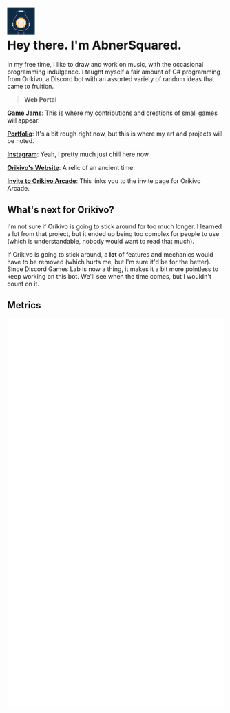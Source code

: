 # <img src="./lamp_idle_test.gif" /><br/>**Hey there. I'm AbnerSquared.**
In my free time, I like to draw and work on music, with the occasional programming indulgence.
I taught myself a fair amount of C# programming from Orikivo, a Discord bot with an assorted variety of random ideas that came to fruition.


> **Web Portal**

[**Game Jams**](https://abnersquared.itch.io/): This is where my contributions and creations of small games will appear.

[**Portfolio**](https://abnersquared.github.io/Portfolio/): It's a bit rough right now, but this is where my art and projects will be noted.<br/>

[**Instagram**](https://www.instagram.com/abnersquared/): Yeah, I pretty much just chill here now.<br/>

[**Orikivo's Website**](https://abnersquared.github.io/Orikivo.Web/): A relic of an ancient time.<br/>

[**Invite to Orikivo Arcade**](https://abnersquared.github.io/Orikivo.Web/invites/arcadia): This links you to the invite page for Orikivo Arcade.<br/>

## What's next for Orikivo?
I'm not sure if Orikivo is going to stick around for too much longer.
I learned a lot from that project, but it ended up being too complex for people to use (which is understandable, nobody would want to read that much).

If Orikivo is going to stick around, a **lot** of features and mechanics would have to be removed (which hurts me, but I'm sure it'd be for the better).
Since Discord Games Lab is now a thing, it makes it a bit more pointless to keep working on this bot.
We'll see when the time comes, but I wouldn't count on it.

## Metrics

<div align='center'>
  <img src="./github-metrics.svg" />
</div>
